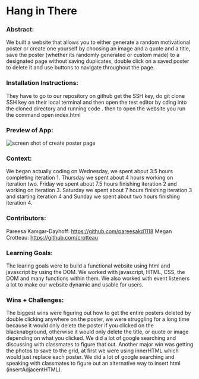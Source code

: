  

# Hang in There  

### Abstract:
[//]: <> (Briefly describe what you built and its features. What problem is the app solving? How does this application solve that problem?)

We built a website that allows you to either generate a random motivational poster or create one yourself by choosing an image and a quote and a title, save the poster (whether its randomly generated or custom made) to a designated page without saving duplicates, double click on a saved poster to delete it and use buttons to navigate throughout the page. 

### Installation Instructions:
[//]: <> (What steps does a person have to take to get your app cloned down and running?)
They have to go to our repository on github get the SSH key, do git clone SSH key on their local terminal and then open the test editor by cding into the cloned directory and running code . then to open the website you run the command open index.html
### Preview of App:
[//]: <> (Provide ONE gif or screenshot of your application - choose the "coolest" piece of functionality to show off.)
![screen shot of create poster page](Screensho.png)
### Context:
[//]: <> (Give some context for the project here. How long did you have to work on it? How far into the Turing program are you?)
We began actually coding on Wednesday, we spent about 3.5 hours completing iteration 1. Thursday we spent about 4 hours working on iteration two. Friday we spent about 7.5 hours finishing iteration 2 and working on iteration 3. Saturday we spent about 7 hours finishing iteration 3 and starting iteration 4 and Sunday we spent about two hours finishing iteration 4. 
### Contributors:
[//]: <> (Who worked on this application? Link to their GitHubs.)
Pareesa Kamgar-Dayhoff: https://github.com/pareesakd1118
Megan Crotteau: https://github.com/crotteau
### Learning Goals:
[//]: <> (What were the learning goals of this project? What tech did you work with?)
The learing goals were to build a functional website using html and javascript by using the DOM. We worked with javascript, HTML, CSS, the DOM and many functions within them. We also worked with event listeners a lot to make our website dynamic and usable for users. 
### Wins + Challenges:
[//]: <> (What are 2-3 wins you have from this project? What were some challenges you faced - and how did you get over them?)
The biggest wins were figuring out how to get the entire posters deleted by double clicking anywhere on the poster, we were struggling for a long time because it would only delete the poster if you clicked on the blacknabground, otherwise it would only delete the title, or quote or image depending on what you clicked. We did a lot of google searching and discussing with classmates to figure that out. Another major win was getting the photos to save to the grid, at first we were using innerHTML which would just replace each poster. We did a lot of google searching and speaking with classmates to figure out an alternative way to insert html (insertAdjacentHTML).